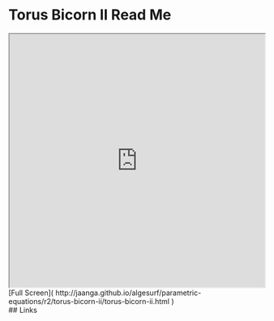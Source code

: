 Torus Bicorn II Read Me
===

<iframe src='http://jaanga.github.io/algesurf/parametric-equations/r2/torus-bicorn-ii/torus-bicorn-ii.html' width=100% height=500px >
There is an `iframe` here. It is not visible when viewed on github.com/algesurf. To view, please see 'Project Links' below.
</iframe>
[Full Screen]( http://jaanga.github.io/algesurf/parametric-equations/r2/torus-bicorn-ii/torus-bicorn-ii.html )
<br>
## Links 
<http://www.3d-meier.de/tut3/Seite164.html>  
